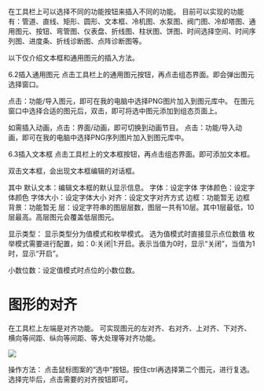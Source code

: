 在工具栏上可以选择不同的功能按钮来插入不同的功能。
目前可以实现的功能有：管道、直线、矩形、圆形、文本框、冷机图、水泵图、阀门图、冷却塔图、通用图元、按钮、弯管图、仪表盘、折线图、柱状图、饼图、时间选择空间、时间序列图、进度条、折线诊断图、点阵诊断图等。

以下仅介绍文本框和通用图元的插入方法。


6.2插入通用图元
点击工具栏上的通用图元按钮，再点击组态界面。即会弹出图元选择窗口。


点击：功能/导入图元，即可在我的电脑中选择PNG图片加入到图元库中。
在图元窗口中选择合适的图元后，双击，即可将选中图元添加到组态页面上。

如需插入动画，点击：界面/动画，即可切换到动画节目。
点击：功能/导入动画，即可在我的电脑中选择PNG序列图片加入到图元库中。

6.3插入文本框
点击工具栏上的文本框按钮，再点击组态界面。即可添加文本框。


双击文本框，会出现文本框编辑的对话框。


其中
默认文本：编辑文本框的默认显示信息。
字体：设定字体
字体颜色：设定字体颜色
字体大小：设定字体大小
对齐：设定文字对齐方式
边框：功能暂无
边框背景：功能暂无
层：设定字符串的图层层数，图层一共有10层。其中1层最低，10层最高。高层图元会覆盖低层图元。

显示类型：
显示类型分为值模式和枚举模式。
选为值模式时直接显示点位数值
枚举模式需要进行配置，如：0:关闭|1:开启。表示当值为0时，显示“关闭”，当值为1时，显示“开启”。

小数位数：设定值模式时点位的小数位数。


# 图形的对齐 #
在工具栏上左端是对齐功能。
可实现图元的左对齐、右对齐、上对齐、下对齐、横向等间距、纵向等间距、等大处理等对齐功能。

![](/lab-local/assets/duiqi.png)

操作方法：
点击鼠标图案的“选中”按钮。按住ctrl再选择第二个图元，进行复选。选择完毕后，点击需要的对齐按钮即可。
